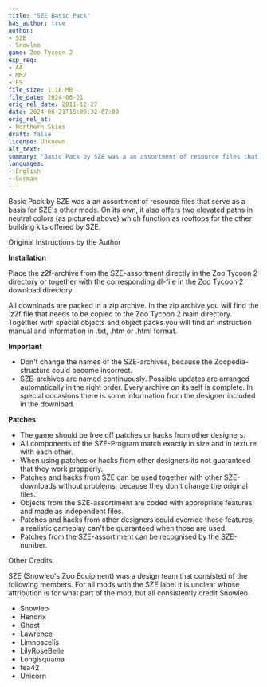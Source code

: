 ```yaml
---
title: "SZE Basic Pack"
has_author: true
author: 
- SZE
- Snowleo
game: Zoo Tycoon 2
exp_req: 
- AA
- MM2
- ES
file_size: 1.18 MB
file_date: 2024-06-21
orig_rel_date: 2011-12-27
date: 2024-06-21T15:09:32-07:00
orig_rel_at: 
- Northern Skies
draft: false
license: Unknown
alt_text: 
summary: "Basic Pack by SZE was a an assortment of resource files that serve as a basis for SZE's other mods."
languages:
- English
- German
---
```


Basic Pack by SZE was a an assortment of resource files that serve as a basis for SZE's other mods. On its own, it also offers two elevated paths in neutral colors (as pictured above) which function as rooftops for the other building kits offered by SZE.

 
Original Instructions by the Author 


**Installation**

Place the z2f-archive from the SZE-assortment directly in the Zoo Tycoon 2 directory or together with the corresponding dl-file in the Zoo Tycoon 2 download directory.

All downloads are packed in a zip archive. In the zip archive you will find the .z2f file that needs to be copied to the Zoo Tycoon 2 main directory. Together with special objects and object packs you will find an instruction manual and information in .txt, .htm or .html format. 

**Important**

- Don't change the names of the SZE-archives, because the Zoopedia-structure could become incorrect.
- SZE-archives are named continuously. Possible updates are arranged automatically in the right order. Every archive on its self is complete. In special occasions there is some information from the designer included in the download.

**Patches**

- The game should be free off patches or hacks from other designers. 
- All components of the SZE-Program match exactly in size and in texture with each other. 
- When using patches or hacks from other designers its not guaranteed that they work propperly.
- Patches and hacks from SZE can be used together with other SZE-downloads without problems, because they don't change the original files. 
- Objects from the SZE-assortiment are coded with appropriate features and made as independent files. 
- Patches and hacks from other designers could override these features, a realistic gameplay can't be guaranteed when those are used.
- Patches from the SZE-assortiment can be recognised by the SZE-number.


Other Credits


SZE (Snowleo's Zoo Equipment) was a design team that consisted of the following members. For all mods with the SZE label it is unclear whose attribution is for what part of the mod, but all consistently credit Snowleo.

- Snowleo
- Hendrix
- Ghost
- Lawrence
- Limnoscelis
- LilyRoseBelle
- Longisquama
- tea42
- Unicorn
